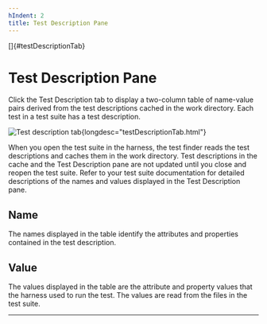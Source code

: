 ```yaml
---
hIndent: 2
title: Test Description Pane
---
```


[]{#testDescriptionTab}

# Test Description Pane

Click the Test Description tab to display a two-column table of name-value pairs derived from the
test descriptions cached in the work directory. Each test in a test suite has a test description.

![Test description tab](../../images/JT4testDescriptionTab.gif){longdesc="testDescriptionTab.html"}

When you open the test suite in the harness, the test finder reads the test descriptions and caches
them in the work directory. Test descriptions in the cache and the Test Description pane are not
updated until you close and reopen the test suite. Refer to your test suite documentation for
detailed descriptions of the names and values displayed in the Test Description pane.

## Name

The names displayed in the table identify the attributes and properties contained in the test
description.

## Value

The values displayed in the table are the attribute and property values that the harness used to run
the test. The values are read from the files in the test suite.

----------------------------------------------------------------------------------------------------


